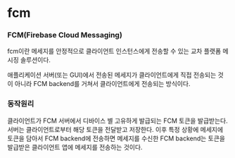 # fcm

### **FCM(Firebase Cloud Messaging)**

fcm이란 메세지를 안정적으로 클라이언트 인스턴스에게 전송할 수 있는 교차 플랫폼 메시징 솔루션이다.

애플리케이션 서버(또는 GUI)에서 전송된 메세지가 클라이언트에게 직접 전송되는 것이 아니라 FCM backend를 거쳐서 클라이언트에게 전송되는 방식이다.

### 동작원리

클라이언트가 FCM 서버에서 디바이스 별 고유하게 발급되는 FCM 토큰을 발급받는다. 서버는 클라이언트로부터 해당 토큰을 전달받고 저장한다. 이후 특정 상황에 메세지에 토큰을 담아서 FCM backend에 전송하면 메세지를 수신한 FCM backend는 토큰을 발급받은 클라이언트 앱에 메세지를 전송하는 것이다.